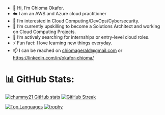 - 👋 Hi, I’m Chioma Okafor. 
- ☁️ I am an AWS and Azure cloud practitioner
- 👀 I’m interested in Cloud Computing/DevOps/Cybersecurity.
- 🌱 I’m currently upskilling to become a Solutions Architect and working on Cloud Computing Projects.
- 💞️ I’m actively searching for internships or entry-level cloud roles.
- ⚡ Fun fact: I love learning new things everyday. 
- 📫 I can be reached on chiomagerald@gmail.com 
or
https://linkedin.com/in/okafor-chioma/

# 📊 GitHub Stats:
[![chummy21 GitHub stats](https://github-readme-stats.vercel.app/api?username=chummy21&show_icons=true&theme=radical)](https://github.com/chummy21/github-readme-stats)
[![GitHub Streak](https://github-readme-streak-stats.herokuapp.com?user=chummy21&theme=nightowl)](https://git.io/streak-stats)

[![Top Languages](https://github-readme-stats.vercel.app/api/top-langs/?username=chummy21&layout=compact&langs_count=6&title_color=ff69b4&text_color=ffffff&bg_color=000000)](https://github.com/chummy21/)
[![trophy](https://github-profile-trophy.vercel.app/?username=chummy21&theme=dracula&row=1&no-frame=true)](https://github.com/ryo-ma/github-profile-trophy)


<!---
Chummy21/Chummy21 is a ✨ special ✨ repository because its `README.md` (this file) appears on your GitHub profile.
You can click the Preview link to take a look at your changes.
--->
